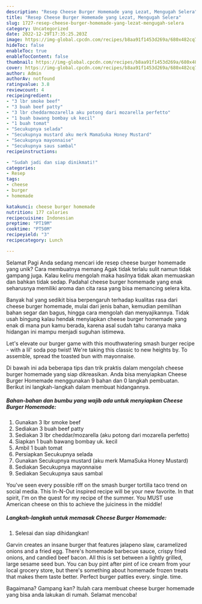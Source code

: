 ```yaml
---
description: "Resep Cheese Burger Homemade yang Lezat, Mengugah Selera"
title: "Resep Cheese Burger Homemade yang Lezat, Mengugah Selera"
slug: 1727-resep-cheese-burger-homemade-yang-lezat-mengugah-selera
category: Uncategorized
date: 2022-12-29T17:35:25.203Z
image: https://img-global.cpcdn.com/recipes/b8aa91f1453d269a/680x482cq70/cheese-burger-homemade-foto-resep-utama.jpg
hideToc: false
enableToc: true
enableTocContent: false
thumbnail: https://img-global.cpcdn.com/recipes/b8aa91f1453d269a/680x482cq70/cheese-burger-homemade-foto-resep-utama.jpg
cover: https://img-global.cpcdn.com/recipes/b8aa91f1453d269a/680x482cq70/cheese-burger-homemade-foto-resep-utama.jpg
author: Admin
authorAv: notfound
ratingvalue: 3.8
reviewcount: 4
recipeingredient:
- "3 lbr smoke beef"
- "3 buah beef patty"
- "3 lbr cheddarmozarella aku potong dari mozarella perfetto"
- "1 buah bawang bombay uk kecil"
- "1 buah tomat"
- "Secukupnya selada"
- "Secukupnya mustard aku merk MamaSuka Honey Mustard"
- "Secukupnya mayonnaise"
- "Secukupnya saus sambal"
recipeinstructions:

- "Sudah jadi dan siap dinikmati!"
categories:
- Resep
tags:
- cheese
- burger
- homemade

katakunci: cheese burger homemade 
nutrition: 177 calories
recipecuisine: Indonesian
preptime: "PT19M"
cooktime: "PT50M"
recipeyield: "3"
recipecategory: Lunch

---
```



Selamat Pagi Anda sedang mencari ide resep cheese burger homemade yang unik? Cara membuatnya memang Agak tidak terlalu sulit namun tidak gampang juga. Kalau keliru mengolah maka hasilnya tidak akan memuaskan dan bahkan tidak sedap. Padahal cheese burger homemade yang enak seharusnya memiliki aroma dan cita rasa yang bisa memancing selera kita.


Banyak hal yang sedikit bisa berpengaruh terhadap kualitas rasa dari cheese burger homemade, mulai dari jenis bahan, kemudian pemilihan bahan segar dan bagus, hingga cara mengolah dan menyajikannya. Tidak usah bingung kalau hendak menyiapkan cheese burger homemade yang enak di mana pun kamu berada, karena asal sudah tahu caranya maka hidangan ini mampu menjadi suguhan istimewa.

Let&#39;s elevate our burger game with this mouthwatering smash burger recipe - with a lil&#39; soda pop twist! We&#39;re taking this classic to new heights by. To assemble, spread the toasted bun with mayonnaise.


Di bawah ini ada beberapa tips dan trik praktis dalam mengolah cheese burger homemade yang siap dikreasikan. Anda bisa menyiapkan Cheese Burger Homemade menggunakan 9 bahan dan 0 langkah pembuatan. Berikut ini langkah-langkah dalam membuat hidangannya.

<!--inarticleads1-->

##### Bahan-bahan dan bumbu yang wajib ada untuk menyiapkan Cheese Burger Homemade:

1. Gunakan 3 lbr smoke beef
1. Sediakan 3 buah beef patty
1. Sediakan 3 lbr cheddar/mozarella (aku potong dari mozarella perfetto)
1. Siapkan 1 buah bawang bombay uk. kecil
1. Ambil 1 buah tomat
1. Persiapkan Secukupnya selada
1. Gunakan Secukupnya mustard (aku merk MamaSuka Honey Mustard)
1. Sediakan Secukupnya mayonnaise
1. Sediakan Secukupnya saus sambal


You&#39;ve seen every possible riff on the smash burger tortilla taco trend on social media. This In-N-Out inspired recipe will be your new favorite. In that spirit, I&#39;m on the quest for my recipe of the summer. You MUST use American cheese on this to achieve the juiciness in the middle! 

<!--inarticleads2-->

##### Langkah-langkah untuk memasak Cheese Burger Homemade:


1. Selesai dan siap dihidangkan!

Garvin creates an insane burger that features jalapeno slaw, caramelized onions and a fried egg. There&#39;s homemade barbecue sauce, crispy fried onions, and candied beef bacon. All this is set between a lightly grilled, large sesame seed bun. You can buy pint after pint of ice cream from your local grocery store, but there&#39;s something about homemade frozen treats that makes them taste better. Perfect burger patties every. single. time. 

Bagaimana? Gampang kan? Itulah cara membuat cheese burger homemade yang bisa anda lakukan di rumah. Selamat mencoba!
